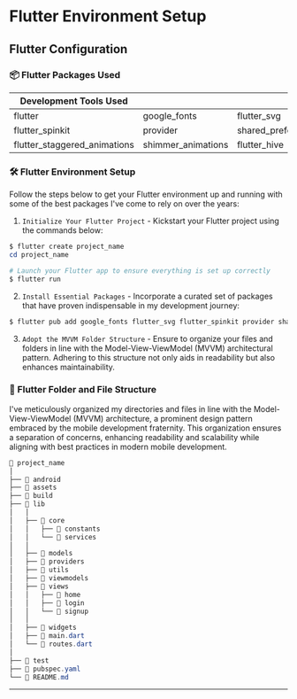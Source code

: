 # Flutter Environment Setup

## Flutter Configuration

### 📦 Flutter Packages Used

| Development Tools Used | | |
|------------------------|-|-|
| flutter | google_fonts | flutter_svg | 
| flutter_spinkit | provider | shared_preferences |
| flutter_staggered_animations | shimmer_animations | flutter_hive |

### 🛠 Flutter Environment Setup

Follow the steps below to get your Flutter environment up and running with some of the best packages I've come to rely on over the years:

1. `Initialize Your Flutter Project` - Kickstart your Flutter project using the commands below:

```powershell
$ flutter create project_name
cd project_name

# Launch your Flutter app to ensure everything is set up correctly
$ flutter run
```

2. `Install Essential Packages` -
Incorporate a curated set of packages that have proven indispensable in my development journey:

```powershell
$ flutter pub add google_fonts flutter_svg flutter_spinkit provider shared_preferences flutter_staggered_animations shimmer_animations
```

3. `Adopt the MVVM Folder Structure` - 
Ensure to organize your files and folders in line with the Model-View-ViewModel (MVVM) architectural pattern. Adhering to this structure not only aids in readability but also enhances maintainability. 

### 📂 Flutter Folder and File Structure

I've meticulously organized my directories and files in line with the Model-View-ViewModel (MVVM) architecture, a prominent design pattern embraced by the mobile development fraternity. This organization ensures a separation of concerns, enhancing readability and scalability while aligning with best practices in modern mobile development.

```powershell
📁 project_name
│
├── 📁 android
├── 📁 assets
├── 📁 build
├── 📁 lib
│   │
│   ├── 📁 core
│   │   ├── 📁 constants
│   │   └── 📁 services
│   │
│   ├── 📁 models
│   ├── 📁 providers
│   ├── 📁 utils
│   ├── 📁 viewmodels
│   ├── 📁 views
│   │   ├── 📁 home
│   │   ├── 📁 login
│   │   └── 📁 signup
│   │
│   ├── 📁 widgets
│   ├── 📄 main.dart
│   └── 📄 routes.dart
│
├── 📁 test
├── 📄 pubspec.yaml
└── 📄 README.md
```

---